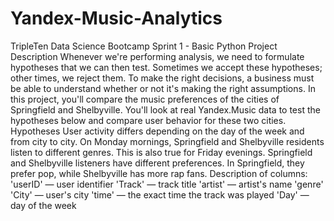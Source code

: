 # Yandex-Music-Analytics
TripleTen Data Science Bootcamp Sprint 1 - Basic Python
Project Description
Whenever we're performing analysis, we need to formulate hypotheses that we can then test. Sometimes we accept these hypotheses; other times, we reject them. To make the right decisions, a business must be able to understand whether or not it's making the right assumptions.
In this project, you'll compare the music preferences of the cities of Springfield and Shelbyville. You'll look at real Yandex.Music data to test the hypotheses below and compare user behavior for these two cities.
Hypotheses
User activity differs depending on the day of the week and from city to city.
On Monday mornings, Springfield and Shelbyville residents listen to different genres. This is also true for Friday evenings.
Springfield and Shelbyville listeners have different preferences. In Springfield, they prefer pop, while Shelbyville has more rap fans.
Description of columns:
'userID' — user identifier
'Track' — track title
'artist' — artist's name
'genre'
'City' — user's city
'time' — the exact time the track was played
'Day' — day of the week
